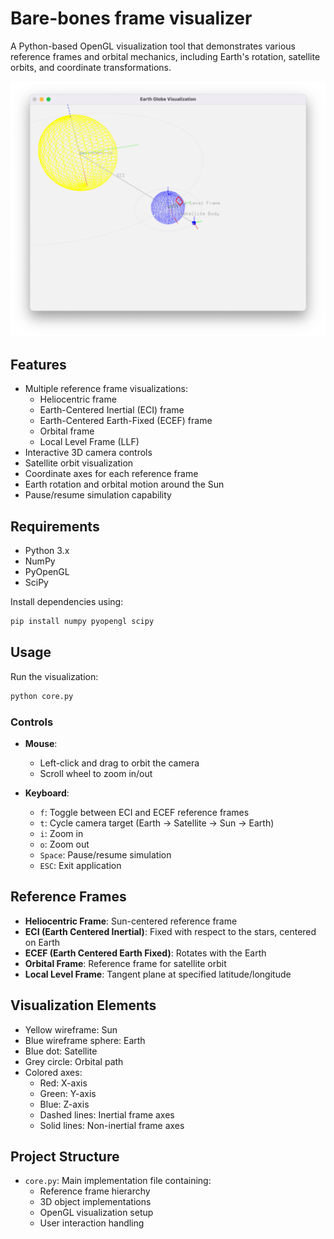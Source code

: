 # Bare-bones frame visualizer

A Python-based OpenGL visualization tool that demonstrates various reference frames and orbital mechanics, including Earth's rotation, satellite orbits, and coordinate transformations.

![Globe Visualization](media/bones.png)

## Features

- Multiple reference frame visualizations:
  - Heliocentric frame
  - Earth-Centered Inertial (ECI) frame
  - Earth-Centered Earth-Fixed (ECEF) frame
  - Orbital frame
  - Local Level Frame (LLF)
- Interactive 3D camera controls
- Satellite orbit visualization
- Coordinate axes for each reference frame
- Earth rotation and orbital motion around the Sun
- Pause/resume simulation capability

## Requirements

- Python 3.x
- NumPy
- PyOpenGL
- SciPy

Install dependencies using:

```bash
pip install numpy pyopengl scipy
```

## Usage

Run the visualization:

```bash
python core.py
```


### Controls

- **Mouse**: 
  - Left-click and drag to orbit the camera
  - Scroll wheel to zoom in/out
  
- **Keyboard**:
  - `f`: Toggle between ECI and ECEF reference frames
  - `t`: Cycle camera target (Earth → Satellite → Sun → Earth)
  - `i`: Zoom in
  - `o`: Zoom out
  - `Space`: Pause/resume simulation
  - `ESC`: Exit application

## Reference Frames

- **Heliocentric Frame**: Sun-centered reference frame
- **ECI (Earth Centered Inertial)**: Fixed with respect to the stars, centered on Earth
- **ECEF (Earth Centered Earth Fixed)**: Rotates with the Earth
- **Orbital Frame**: Reference frame for satellite orbit
- **Local Level Frame**: Tangent plane at specified latitude/longitude

## Visualization Elements

- Yellow wireframe: Sun
- Blue wireframe sphere: Earth
- Blue dot: Satellite
- Grey circle: Orbital path
- Colored axes:
  - Red: X-axis
  - Green: Y-axis
  - Blue: Z-axis
  - Dashed lines: Inertial frame axes
  - Solid lines: Non-inertial frame axes

## Project Structure

- `core.py`: Main implementation file containing:
  - Reference frame hierarchy
  - 3D object implementations
  - OpenGL visualization setup
  - User interaction handling
